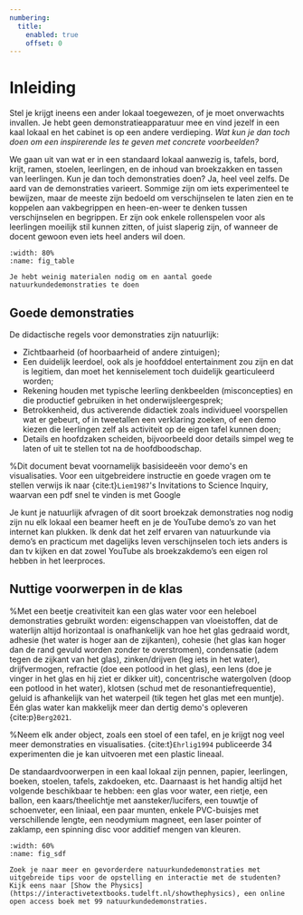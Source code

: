 ```yaml
---
numbering:
  title:
    enabled: true
    offset: 0
---
```


# Inleiding

Stel je krijgt ineens een ander lokaal toegewezen, of je moet onverwachts invallen. Je hebt geen demonstratieapparatuur mee en vind jezelf in een kaal lokaal en het cabinet is op een andere verdieping. *Wat kun je dan toch doen om een inspirerende les te geven met concrete voorbeelden?* 

We gaan uit van wat er in een standaard lokaal aanwezig is, tafels, bord, krijt, ramen, stoelen, leerlingen, en de inhoud van broekzakken en tassen van leerlingen. Kun je dan toch demonstraties doen? Ja, heel veel zelfs. De aard van de demonstraties varieert. Sommige zijn om iets experimenteel te bewijzen, maar de meeste zijn bedoeld om verschijnselen te laten zien en te koppelen aan vakbegrippen en heen-en-weer te denken tussen verschijnselen en begrippen. Er zijn ook enkele rollenspelen voor als leerlingen moeilijk stil kunnen zitten, of juist slaperig zijn, of wanneer de docent gewoon even iets heel anders wil doen. 

```{figure} ../images/20250513_085023.jpg
:width: 80%
:name: fig_table

Je hebt weinig materialen nodig om en aantal goede natuurkundedemonstraties te doen
```

## Goede demonstraties
De didactische regels voor demonstraties zijn natuurlijk:

-    Zichtbaarheid (of hoorbaarheid of andere zintuigen);
-   Een duidelijk leerdoel, ook als je hoofddoel entertainment zou zijn en dat is legitiem, dan moet het kenniselement toch duidelijk gearticuleerd worden;
-   Rekening houden met typische leerling denkbeelden (misconcepties) en die productief gebruiken in het onderwijsleergesprek;
-   Betrokkenheid, dus activerende didactiek zoals individueel voorspellen wat er gebeurt, of in tweetallen een verklaring zoeken, of een demo kiezen die leerlingen zelf als activiteit op de eigen tafel kunnen doen;
-   Details en hoofdzaken scheiden, bijvoorbeeld door details simpel weg te laten of uit te stellen tot na de hoofdboodschap.

%Dit document bevat voornamelijk basisideeën voor demo's en visualisaties. Voor een uitgebreidere instructie en goede vragen om te stellen verwijs ik naar {cite:t}`Liem1987`'s Invitations to Science Inquiry, waarvan een pdf snel te vinden is met Google 

Je kunt je natuurlijk afvragen of dit soort broekzak demonstraties nog nodig zijn nu elk lokaal een beamer heeft en je de YouTube demo’s zo van het internet kan plukken. Ik denk dat het zelf ervaren van natuurkunde via demo’s en practicum met dagelijks leven verschijnselen toch iets anders is dan tv kijken en dat zowel YouTube als broekzakdemo’s een eigen rol hebben in het leerproces.

## Nuttige voorwerpen in de klas
%Met een beetje creativiteit kan een glas water voor een heleboel demonstraties gebruikt worden: eigenschappen van vloeistoffen, dat de waterlijn altijd horizontaal is onafhankelijk van hoe het glas gedraaid wordt, adhesie (het water is hoger aan de zijkanten), cohesie (het glas kan hoger dan de rand gevuld worden zonder te overstromen), condensatie (adem tegen de zijkant van het glas), zinken/drijven (leg iets in het water), drijfvermogen, refractie (doe een potlood in het glas), een lens (doe je vinger in het glas en hij ziet er dikker uit), concentrische watergolven (doop een potlood in het water), klotsen (schud met de resonantiefrequentie), geluid is afhankelijk van het waterpeil (tik tegen het glas met een muntje). Eén glas water kan makkelijk meer dan dertig demo's opleveren {cite:p}`Berg2021`. 

%Neem elk ander object, zoals een stoel of een tafel, en je krijgt nog veel meer demonstraties en visualisaties. {cite:t}`Ehrlig1994` publiceerde 34 experimenten die je kan uitvoeren met een plastic lineaal. 

De standaardvoorwerpen in een kaal lokaal zijn pennen, papier, leerlingen, boeken, stoelen, tafels, zakdoeken, etc. Daarnaast is het handig altijd het volgende beschikbaar te hebben: een glas voor water, een rietje, een ballon, een kaars/theelichtje met aansteker/lucifers, een touwtje of schoenveter, een liniaal, een paar munten, enkele PVC-buisjes met verschillende lengte, een neodymium magneet, een laser pointer of zaklamp, een spinning disc voor additief mengen van kleuren.

```{figure} ../images/sdfcover.jpg
:width: 60%
:name: fig_sdf

Zoek je naar meer en gevorderdere natuurkundedemonstraties met uitgebreide tips voor de opstelling en interactie met de studenten? Kijk eens naar [Show the Physics](https://interactivetextbooks.tudelft.nl/showthephysics), een online open access boek met 99 natuurkundedemonstraties.
```


